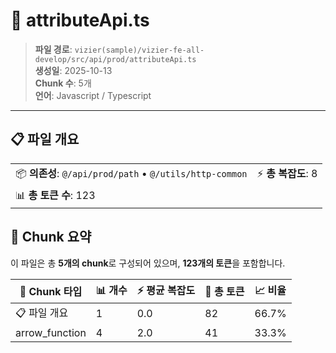 # 📄 attributeApi.ts

> **파일 경로**: `vizier(sample)/vizier-fe-all-develop/src/api/prod/attributeApi.ts`  
> **생성일**: 2025-10-13  
> **Chunk 수**: 5개  
> **언어**: Javascript / Typescript
---


## 📋 파일 개요

| | |
|--|--|
| 📦 **의존성**: `@/api/prod/path` • `@/utils/http-common` | ⚡ **총 복잡도**: 8 |
| 📊 **총 토큰 수**: 123 |  |






## 🧩 Chunk 요약

이 파일은 총 **5개의 chunk**로 구성되어 있으며, **123개의 토큰**을 포함합니다.

| 🧩 Chunk 타입 | 📊 개수 | ⚡ 평균 복잡도 | 📝 총 토큰 | 📈 비율 |
|---------------|--------|-------------|----------|--------|
| 📋 파일 개요 | 1 | 0.0 | 82 | 66.7% |
| arrow_function | 4 | 2.0 | 41 | 33.3% |

